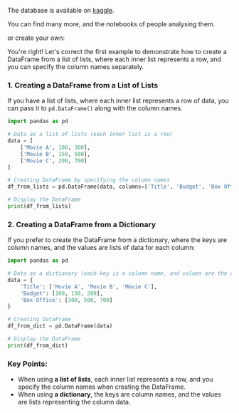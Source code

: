The database is available on
[kaggle](https://www.kaggle.com/datasets/jrobischon/wikipedia-movie-plots).


You can find many more, and the notebooks of people analysing them.

or create your own:

You're right! Let's correct the first example to demonstrate how to create a DataFrame from a list of lists, where each inner list represents a row, and you can specify the column names separately.

### 1. **Creating a DataFrame from a List of Lists**

If you have a list of lists, where each inner list represents a row of data, you can pass it to `pd.DataFrame()` along with the column names.

```python
import pandas as pd

# Data as a list of lists (each inner list is a row)
data = [
    ['Movie A', 100, 300],
    ['Movie B', 150, 500],
    ['Movie C', 200, 700]
]

# Creating DataFrame by specifying the column names
df_from_lists = pd.DataFrame(data, columns=['Title', 'Budget', 'Box Office'])

# Display the DataFrame
print(df_from_lists)
```

### 2. **Creating a DataFrame from a Dictionary**

If you prefer to create the DataFrame from a dictionary, where the keys are column names, and the values are lists of data for each column:

```python
import pandas as pd

# Data as a dictionary (each key is a column name, and values are the column data)
data = {
    'Title': ['Movie A', 'Movie B', 'Movie C'],
    'Budget': [100, 150, 200],
    'Box Office': [300, 500, 700]
}

# Creating DataFrame
df_from_dict = pd.DataFrame(data)

# Display the DataFrame
print(df_from_dict)
```

### Key Points:
- When using **a list of lists**, each inner list represents a row, and you specify the column names when creating the DataFrame.
- When using **a dictionary**, the keys are column names, and the values are lists representing the column data.